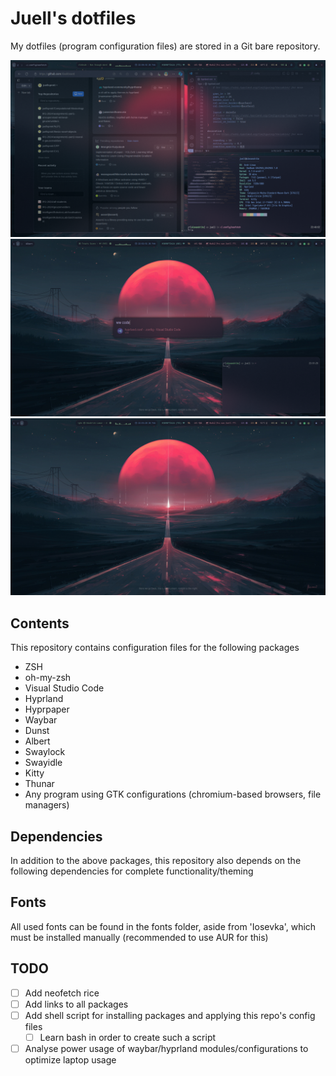 # Juell's dotfiles 

My dotfiles (program configuration files) are stored in a Git bare repository.

![image](https://github.com/juellsprott/dotfiles/blob/master/.config/examples/example1.png)
![image](https://github.com/juellsprott/dotfiles/blob/master/.config/examples/example3.png)
![image](https://github.com/juellsprott/dotfiles/blob/master/.config/examples/example2.png)

## Contents
This repository contains configuration files for the following packages
- ZSH
- oh-my-zsh
- Visual Studio Code
- Hyprland
- Hyprpaper
- Waybar
- Dunst
- Albert
- Swaylock
- Swayidle
- Kitty
- Thunar
- Any program using GTK configurations (chromium-based browsers, file managers)

## Dependencies
In addition to the above packages, this repository also depends on the following dependencies for complete functionality/theming

## Fonts

All used fonts can be found in the fonts folder, aside from 'Iosevka', which must be installed manually (recommended to use AUR for this)

## TODO
- [ ] Add neofetch rice
- [ ] Add links to all packages
- [ ] Add shell script for installing packages and applying this repo's config files
  - [ ] Learn bash in order to create such a script
- [ ] Analyse power usage of waybar/hyprland modules/configurations to optimize laptop usage
